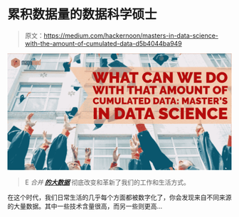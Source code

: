 # 累积数据量的数据科学硕士

> 原文：<https://medium.com/hackernoon/masters-in-data-science-with-the-amount-of-cumulated-data-d5b4044ba949>

[![](img/03c248768752eb6d960e8e9441eab45a.png)](https://magnimindacademy.com/blog/)

> E *合并 [***的*大数据**](https://www.sas.com/en_us/insights/big-data/what-is-big-data.html)* 彻底改变和革新了我们的工作和生活方式。

在这个时代，我们日常生活的几乎每个方面都被数字化了，你会发现来自不同来源的大量数据。其中一些技术含量很高，而另一些则更高…